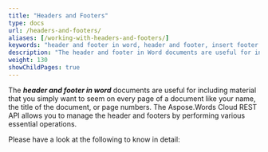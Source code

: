 ```yaml
---
title: "Headers and Footers"
type: docs
url: /headers-and-footers/
aliases: [/working-with-headers-and-footers/]
keywords: "header and footer in word, header and footer, insert footer in word, header and footer designs for Microsoft Word, in word 2016, "
description: "The header and footer in Word documents are useful for including material that you simply want to seem on every page of a document like your name, the title of the document, or page numbers."
weight: 130
showChildPages: true
---
```


The ***header and footer in word*** documents are useful for including material that you simply want to seem on every page of a document like your name, the title of the document, or page numbers. The Aspose.Words Cloud REST API allows you to manage the header and footers by performing various essential operations.

Please have a look at the following to know in detail:

